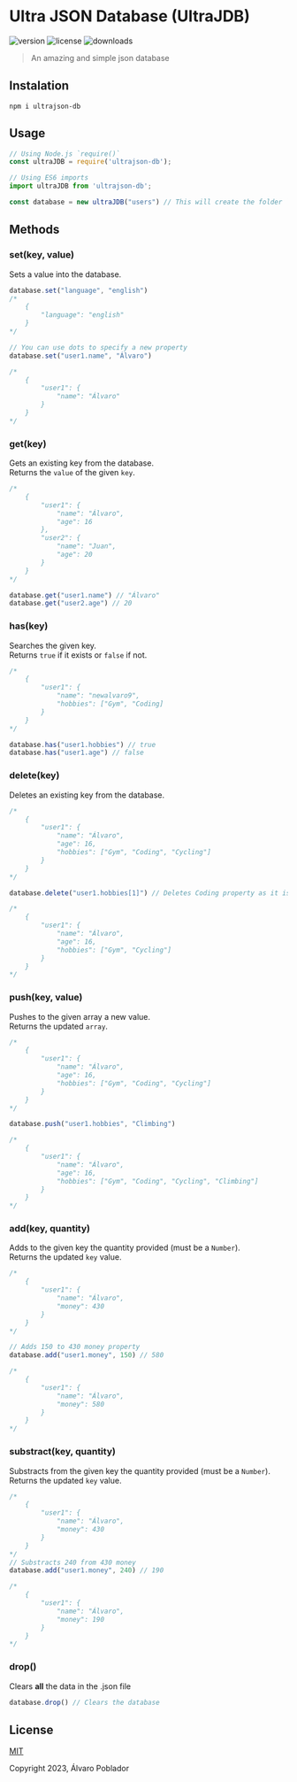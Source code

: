 # Ultra JSON Database (UltraJDB)
![version](https://img.shields.io/npm/v/ultrajson-db)
![license](https://img.shields.io/npm/l/ultrajson-db)
![downloads](https://img.shields.io/npm/dt/ultrajson-db)

> An amazing and simple json database

Instalation
-----------
```
npm i ultrajson-db
```

Usage
-------
```js
// Using Node.js `require()`
const ultraJDB = require('ultrajson-db');

// Using ES6 imports
import ultraJDB from 'ultrajson-db';

const database = new ultraJDB("users") // This will create the folder `databases` and the `users.json` file
```

Methods
-----
### set(key, value)
Sets a value into the database.

```js
database.set("language", "english")
/*
    {
        "language": "english"
    }
*/

// You can use dots to specify a new property 
database.set("user1.name", "Álvaro")

/* 
    {
        "user1": {
            "name": "Álvaro"
        }
    }
*/
```

### get(key)
Gets an existing key from the database. <br>
Returns the `value` of the given `key`.

```js
/*
    {
        "user1": {
            "name": "Álvaro",
            "age": 16
        },
        "user2": {
            "name": "Juan",
            "age": 20
        }
    }
*/

database.get("user1.name") // "Álvaro"
database.get("user2.age") // 20
```

### has(key)
Searches the given key. <br>
Returns `true` if it exists or `false` if not.

```js
/*
    {
        "user1": {
            "name": "newalvaro9",
            "hobbies": ["Gym", "Coding]
        }
    }
*/

database.has("user1.hobbies") // true
database.has("user1.age") // false
```

### delete(key)
Deletes an existing key from the database.

```js
/*
    {
        "user1": {
            "name": "Álvaro",
            "age": 16,
            "hobbies": ["Gym", "Coding", "Cycling"]
        }
    }
*/

database.delete("user1.hobbies[1]") // Deletes Coding property as it is hobbies[1]

/*
    {
        "user1": {
            "name": "Álvaro",
            "age": 16,
            "hobbies": ["Gym", "Cycling"]
        }
    }
*/
```

### push(key, value)
Pushes to the given array a new value. <br>
Returns the updated `array`.

```js
/*
    {
        "user1": {
            "name": "Álvaro",
            "age": 16,
            "hobbies": ["Gym", "Coding", "Cycling"]
        }
    }
*/

database.push("user1.hobbies", "Climbing")

/*
    {
        "user1": {
            "name": "Álvaro",
            "age": 16,
            "hobbies": ["Gym", "Coding", "Cycling", "Climbing"]
        }
    }
*/
```

### add(key, quantity)
Adds to the given key the quantity provided (must be a `Number`). <br>
Returns the updated `key` value.
```js
/*
    {
        "user1": {
            "name": "Álvaro",
            "money": 430
        }
    }
*/

// Adds 150 to 430 money property
database.add("user1.money", 150) // 580

/*
    {
        "user1": {
            "name": "Álvaro",
            "money": 580
        }
    }
*/
```

### substract(key, quantity)
Substracts from the given key the quantity provided (must be a `Number`). <br>
Returns the updated `key` value.

```js
/*
    {
        "user1": {
            "name": "Álvaro",
            "money": 430
        }
    }
*/
// Substracts 240 from 430 money 
database.add("user1.money", 240) // 190

/*
    {
        "user1": {
            "name": "Álvaro",
            "money": 190
        }
    }
*/
```

### drop()
Clears **all** the data in the .json file
```js
database.drop() // Clears the database 
```


License
--------

[MIT](https://github.com/newalvaro9/ultrajson-db/blob/main/LICENSE)

Copyright 2023, Álvaro Poblador